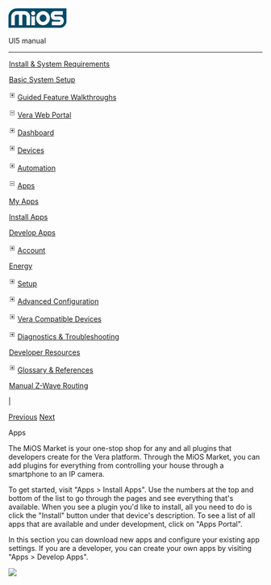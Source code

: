 ![](skins/mios/images/logo.png)

UI5 manual

  
---  
  
![](images/spacer.gif)[Install & System
Requirements](index.html#!docs5/installation_and_system_requirements_en_3pro_all.md)

![](images/spacer.gif)[Basic System Setup ](index.html#!docs5/getting_started_en_3pro_all.md)

![](skins/mios/images/plus.gif)[Guided Feature Walkthroughs
](features_en_3pro_all.html)

![](skins/mios/images/minus.gif)[Vera Web Portal](index.html#!docs5/web_portal_en_3pro_all.md)

![](skins/mios/images/plus.gif)[Dashboard](index.html#!docs5/dashboard_en_3pro_all.md)

![](skins/mios/images/plus.gif)[Devices](index.html#!docs5/devices_en_3pro_all.md)

![](skins/mios/images/plus.gif)[Automation](index.html#!docs5/automation_en_3pro_all.md)

![](skins/mios/images/minus.gif)[Apps](index.html#!docs5/apps_en_3pro_all.md)

![](images/spacer.gif)[My Apps](index.html#!docs5/my_apps_en_3pro_all.md)

![](images/spacer.gif)[Install Apps ](index.html#!docs5/install_apps_en_3pro_all.md)

![](images/spacer.gif)[Develop Apps](index.html#!docs5/develop_apps_en_3pro_all.md)

![](skins/mios/images/plus.gif)[Account](index.html#!docs5/account_en_3pro_all.md)

![](images/spacer.gif)[Energy](index.html#!docs5/energy_en_3pro_all.md)

![](skins/mios/images/plus.gif)[Setup](index.html#!docs5/setup_en_3pro_all.md)

![](skins/mios/images/plus.gif)[Advanced
Configuration](index.html#!docs5/advanced_configuration_en_3pro_all.md)

![](skins/mios/images/plus.gif)[Vera Compatible
Devices](index.html#!docs5/supported_hardware_en_3pro_all.md)

![](skins/mios/images/plus.gif)[Diagnostics &
Troubleshooting](index.html#!docs5/troubleshooting_en_3pro_all.md)

![](images/spacer.gif)[Developer Resources](index.html#!docs5/developers_en_3pro_all.md)

![](skins/mios/images/plus.gif)[Glossary &
References](index.html#!docs5/reference_en_3pro_all.md)

![](images/spacer.gif)[Manual Z-Wave Routing](index.html#!docs5/ManualRoute_en_3pro_all.md)

|

[Previous](index.html#!docs5/automation_en_3pro_all.html) [Next](my_apps_en_3pro_all.md)

Apps

  
The MiOS Market is your one-stop shop for any and all plugins that developers
create for the Vera platform. Through the MiOS Market, you can add plugins for
everything from controlling your house through a smartphone to an IP camera.  
  
To get started, visit "Apps > Install Apps". Use the numbers at the top and
bottom of the list to go through the pages and see everything that's
available. When you see a plugin you'd like to install, all you need to do is
click the "Install" button under that device's description. To see a list of
all apps that are available and under development, click on "Apps Portal".  
  
In this section you can download new apps and configure your existing app
settings. If you are a developer, you can create your own apps by visiting
"Apps > Develop Apps".  
  
  
![](/images/mios/apps-my-apps.png)  
  
  
  
  
  

  

